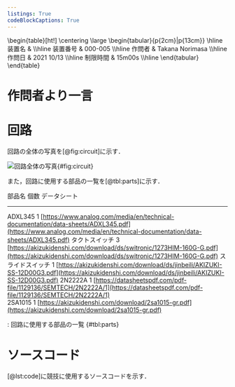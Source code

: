 ```yaml
---
listings: True
codeBlockCaptions: True
---
```


\begin{table}[ht!]
    \centering
    \large
    \begin{tabular}{p{2cm}|p{13cm}} \hline
        装置名          &         \\\hline
        装置番号        & 000-005           \\\hline
        作問者          & Takana Norimasa   \\\hline
        作問日          & 2021 10/13         \\\hline
        制限時間        & 15m00s            \\\hline
    \end{tabular}
\end{table}

# 作問者より一言

# 回路
回路の全体の写真を[@fig:circuit]に示す．

![回路全体の写真](./circuit_005.jpg){#fig:circuit}

また，回路に使用する部品の一覧を[@tbl:parts]に示す．

部品名           個数        データシート
------           ------      ------------
ADXL345          1           [https://www.analog.com/media/en/technical-documentation/data-sheets/ADXL345.pdf](https://www.analog.com/media/en/technical-documentation/data-sheets/ADXL345.pdf)
タクトスイッチ   3           [https://akizukidenshi.com/download/ds/switronic/1273HIM-160G-G.pdf](https://akizukidenshi.com/download/ds/switronic/1273HIM-160G-G.pdf)
スライドスイッチ 1           [https://akizukidenshi.com/download/ds/jinbeili/AKIZUKI-SS-12D00G3.pdf](https://akizukidenshi.com/download/ds/jinbeili/AKIZUKI-SS-12D00G3.pdf)
2N2222A          1           [https://datasheetspdf.com/pdf-file/1129136/SEMTECH/2N2222A/1](https://datasheetspdf.com/pdf-file/1129136/SEMTECH/2N2222A/1)   
2SA1015          1           [https://akizukidenshi.com/download/2sa1015-gr.pdf](https://akizukidenshi.com/download/2sa1015-gr.pdf)   

: 回路に使用する部品の一覧 {#tbl:parts}

# ソースコード
[@lst:code]に競技に使用するソースコードを示す．
```{.cpp #lst:code caption="競技に使用するソースコード" title="timer.ino"}
```
